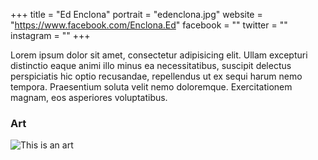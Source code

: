 +++
title = "Ed Enclona"
portrait = "edenclona.jpg"
website = "https://www.facebook.com/Enclona.Ed"
facebook = ""
twitter = ""
instagram = ""
+++

Lorem ipsum dolor sit amet, consectetur adipisicing elit. Ullam excepturi distinctio eaque animi illo minus ea necessitatibus, suscipit delectus perspiciatis hic optio recusandae, repellendus ut ex sequi harum nemo tempora. Praesentium soluta velit nemo doloremque. Exercitationem magnam, eos asperiores voluptatibus.

### Art

![This is an art](https://s3.amazonaws.com/fengzhudesign/images/fzd_website_image_03.jpg)